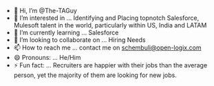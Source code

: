 - 👋 Hi, I’m @The-TAGuy
- 👀 I’m interested in ... Identifying and Placing topnotch Salesforce, Mulesoft talent in the world, particularly within US, India and LATAM
- 🌱 I’m currently learning ... Salesforce
- 💞️ I’m looking to collaborate on ... Hiring Needs
- 📫 How to reach me ... contact me on schembuli@open-logix.com
- 😄 Pronouns: ... He/Him
- ⚡ Fun fact: ... Recruiters are happier with their jobs than the average person, yet the majority of them are looking for new jobs.

<!---
The-TAGuy/The-TAGuy is a ✨ special ✨ repository because its `README.md` (this file) appears on your GitHub profile.
You can click the Preview link to take a look at your changes.
--->
